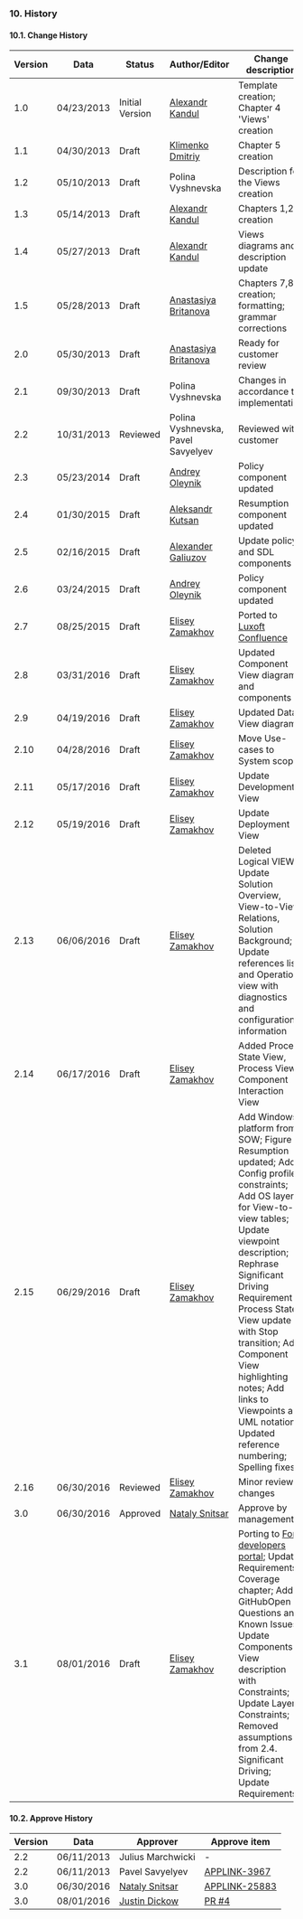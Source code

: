 ### 10. History
#### 10.1. Change History

| Version     | Data       | Status          | Author/Editor          | Change description |
|-------------|------------|-----------------|------------------------|--------------------|
| 1.0         | 04/23/2013 | Initial Version | [Alexandr Kandul]      | Template creation; Chapter 4 'Views' creation |
| 1.1         | 04/30/2013 | Draft           | [Klimenko Dmitriy]     | Chapter 5 creation |
| 1.2         | 05/10/2013 | Draft           | Polina Vyshnevska      | Description for the Views creation |
| 1.3         | 05/14/2013 | Draft           | [Alexandr Kandul]      | Chapters 1,2,3 creation |
| 1.4         | 05/27/2013 | Draft           | [Alexandr Kandul]      | Views diagrams and description update |
| 1.5         | 05/28/2013 | Draft           | [Anastasiya Britanova] | Chapters 7,8 creation; formatting; grammar corrections |
| 2.0         | 05/30/2013 | Draft           | [Anastasiya Britanova] | Ready for customer review |
| 2.1         | 09/30/2013 | Draft           | Polina Vyshnevska      | Changes in accordance to implementation |
| 2.2         | 10/31/2013 | Reviewed        | Polina Vyshnevska, Pavel Savyelyev | Reviewed with customer |
| 2.3         | 05/23/2014 | Draft           | [Andrey Oleynik]       | Policy component updated |
| 2.4         | 01/30/2015 | Draft           | [Aleksandr Kutsan]     | Resumption component updated  |
| 2.5         | 02/16/2015 | Draft           | [Alexander Galiuzov]   | Update policy and SDL components  |
| 2.6         | 03/24/2015 | Draft           | [Andrey Oleynik]       | Policy component updated  |
| 2.7         | 08/25/2015 | Draft           | [Elisey Zamakhov]      | Ported to [Luxoft Confluence](https://adc.luxoft.com/confluence/pages/viewpage.action?pageId=280330801) |
| 2.8         | 03/31/2016 | Draft           | [Elisey Zamakhov]      | Updated Component View diagram and components |
| 2.9         | 04/19/2016 | Draft           | [Elisey Zamakhov]      | Updated Data View diagram |
| 2.10        | 04/28/2016 | Draft           | [Elisey Zamakhov]      | Move Use-cases to System scope |
| 2.11        | 05/17/2016 | Draft           | [Elisey Zamakhov]      | Update Development View |
| 2.12        | 05/19/2016 | Draft           | [Elisey Zamakhov]      | Update Deployment View |
| 2.13        | 06/06/2016 | Draft           | [Elisey Zamakhov]      | Deleted Logical VIEW; <br> Update Solution Overview, View-to-View Relations, Solution Background; Update references list and Operation view with diagnostics and configuration information |
| 2.14        | 06/17/2016 | Draft           | [Elisey Zamakhov]      | Added Process State View, Process View, Component Interaction View |
| 2.15        | 06/29/2016 | Draft           | [Elisey Zamakhov]      | Add Windows platform from SOW; Figure Resumption updated; Add Config profile constraints; Add OS layers for View-to-view tables; Update viewpoint description; Rephrase Significant Driving Requirement 8; Process State View update with Stop transition; Add Component View highlighting notes; Add links to Viewpoints and UML notation; Updated reference numbering; Spelling fixes |
| 2.16        | 06/30/2016 | Reviewed        | [Elisey Zamakhov]      | Minor review changes |
| 3.0         | 06/30/2016 | Approved        | [Nataly Snitsar]       | Approve by management |
| 3.1         | 08/01/2016 | Draft           | [Elisey Zamakhov]      | Porting to [Ford developers portal]; Update Requirements Coverage chapter; Add GitHubOpen Questions and Known Issues; Update Components View description with Constraints; Update Layers Constraints; Removed assumptions from 2.4. Significant Driving; Update Requirements |

#### 10.2. Approve History
| Version     | Data       | Approver             | Approve item   |
|-------------|------------|----------------------|----------------|
| 2.2         | 06/11/2013 | Julius Marchwicki    | -              |
| 2.2         | 06/11/2013 | Pavel Savyelyev      | [APPLINK-3967](https://adc.luxoft.com/jira/browse/APPLINK-3967)    |
| 3.0         | 06/30/2016 | [Nataly Snitsar]     | [APPLINK-25883](https://adc.luxoft.com/jira/browse/APPLINK-25883)  |
| 3.0         | 08/01/2016 | [Justin Dickow]      | [PR #4](https://github.com/smartdevicelink/sdl_core_guides/pull/4) |

[Aleksandr Kutsan]: https://github.com/LuxoftAKutsan
[Alexander Galiuzov]: https://github.com/AGaliuzov
[Alexandr Kandul]: https://github.com/akandul
[Anastasiya Britanova]: https://github.com/AnastasiyaBritanova
[Andrey Oleynik]: https://github.com/dev-gh
[Elisey Zamakhov]: https://github.com/pestOO
[Justin Dickow]: https://github.com/justinjdickow
[Klimenko Dmitriy]: https://github.com/DKlimenko
[Nataly Snitsar]: mailto:NSnitsar@luxoft.com
[Ford developers portal]: https://smartdevicelink.com/en/guides/core/software-architecture-document/introduction/

